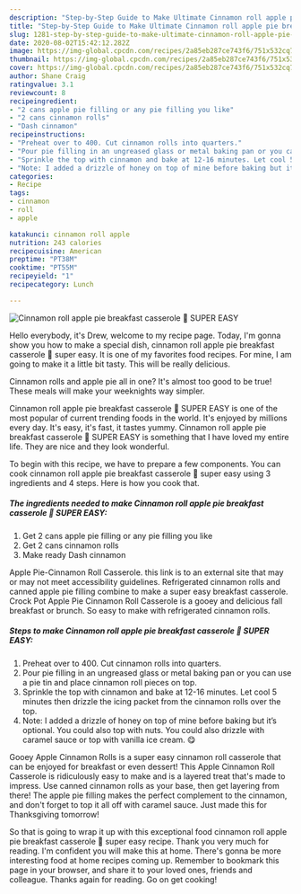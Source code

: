 ```yaml
---
description: "Step-by-Step Guide to Make Ultimate Cinnamon roll apple pie breakfast casserole 🍎 SUPER EASY"
title: "Step-by-Step Guide to Make Ultimate Cinnamon roll apple pie breakfast casserole 🍎 SUPER EASY"
slug: 1281-step-by-step-guide-to-make-ultimate-cinnamon-roll-apple-pie-breakfast-casserole-super-easy
date: 2020-08-02T15:42:12.282Z
image: https://img-global.cpcdn.com/recipes/2a85eb287ce743f6/751x532cq70/cinnamon-roll-apple-pie-breakfast-casserole-🍎-super-easy-recipe-main-photo.jpg
thumbnail: https://img-global.cpcdn.com/recipes/2a85eb287ce743f6/751x532cq70/cinnamon-roll-apple-pie-breakfast-casserole-🍎-super-easy-recipe-main-photo.jpg
cover: https://img-global.cpcdn.com/recipes/2a85eb287ce743f6/751x532cq70/cinnamon-roll-apple-pie-breakfast-casserole-🍎-super-easy-recipe-main-photo.jpg
author: Shane Craig
ratingvalue: 3.1
reviewcount: 8
recipeingredient:
- "2 cans apple pie filling or any pie filling you like"
- "2 cans cinnamon rolls"
- "Dash cinnamon"
recipeinstructions:
- "Preheat over to 400. Cut cinnamon rolls into quarters."
- "Pour pie filling in an ungreased glass or metal baking pan or you can use a pie tin and place cinnamon roll pieces on top."
- "Sprinkle the top with cinnamon and bake at 12-16 minutes. Let cool 5 minutes then drizzle the icing packet from the cinnamon rolls over the top."
- "Note: I added a drizzle of honey on top of mine before baking but it’s optional. You could also top with nuts. You could also drizzle with caramel sauce or top with vanilla ice cream. 😋"
categories:
- Recipe
tags:
- cinnamon
- roll
- apple

katakunci: cinnamon roll apple 
nutrition: 243 calories
recipecuisine: American
preptime: "PT38M"
cooktime: "PT55M"
recipeyield: "1"
recipecategory: Lunch

---
```



![Cinnamon roll apple pie breakfast casserole 🍎 SUPER EASY](https://img-global.cpcdn.com/recipes/2a85eb287ce743f6/751x532cq70/cinnamon-roll-apple-pie-breakfast-casserole-🍎-super-easy-recipe-main-photo.jpg)

Hello everybody, it's Drew, welcome to my recipe page. Today, I'm gonna show you how to make a special dish, cinnamon roll apple pie breakfast casserole 🍎 super easy. It is one of my favorites food recipes. For mine, I am going to make it a little bit tasty. This will be really delicious.

Cinnamon rolls and apple pie all in one? It&#39;s almost too good to be true! These meals will make your weeknights way simpler.

Cinnamon roll apple pie breakfast casserole 🍎 SUPER EASY is one of the most popular of current trending foods in the world. It's enjoyed by millions every day. It's easy, it's fast, it tastes yummy. Cinnamon roll apple pie breakfast casserole 🍎 SUPER EASY is something that I have loved my entire life. They are nice and they look wonderful.


To begin with this recipe, we have to prepare a few components. You can cook cinnamon roll apple pie breakfast casserole 🍎 super easy using 3 ingredients and 4 steps. Here is how you cook that.

<!--inarticleads1-->

##### The ingredients needed to make Cinnamon roll apple pie breakfast casserole 🍎 SUPER EASY:

1. Get 2 cans apple pie filling or any pie filling you like
1. Get 2 cans cinnamon rolls
1. Make ready Dash cinnamon


Apple Pie-Cinnamon Roll Casserole. this link is to an external site that may or may not meet accessibility guidelines. Refrigerated cinnamon rolls and canned apple pie filling combine to make a super easy breakfast casserole. Crock Pot Apple Pie Cinnamon Roll Casserole is a gooey and delicious fall breakfast or brunch. So easy to make with refrigerated cinnamon rolls. 

<!--inarticleads2-->

##### Steps to make Cinnamon roll apple pie breakfast casserole 🍎 SUPER EASY:

1. Preheat over to 400. Cut cinnamon rolls into quarters.
1. Pour pie filling in an ungreased glass or metal baking pan or you can use a pie tin and place cinnamon roll pieces on top.
1. Sprinkle the top with cinnamon and bake at 12-16 minutes. Let cool 5 minutes then drizzle the icing packet from the cinnamon rolls over the top.
1. Note: I added a drizzle of honey on top of mine before baking but it’s optional. You could also top with nuts. You could also drizzle with caramel sauce or top with vanilla ice cream. 😋


Gooey Apple Cinnamon Rolls is a super easy cinnamon roll casserole that can be enjoyed for breakfast or even dessert! This Apple Cinnamon Roll Casserole is ridiculously easy to make and is a layered treat that&#39;s made to impress. Use canned cinnamon rolls as your base, then get layering from there! The apple pie filling makes the perfect complement to the cinnamon, and don&#39;t forget to top it all off with caramel sauce. Just made this for Thanksgiving tomorrow! 

So that is going to wrap it up with this exceptional food cinnamon roll apple pie breakfast casserole 🍎 super easy recipe. Thank you very much for reading. I'm confident you will make this at home. There's gonna be more interesting food at home recipes coming up. Remember to bookmark this page in your browser, and share it to your loved ones, friends and colleague. Thanks again for reading. Go on get cooking!
